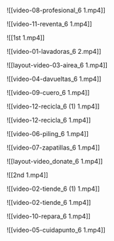 ![[video-08-profesional_6 1.mp4]]

![[video-11-reventa_6 1.mp4]]

![[1st 1.mp4]]

![[video-01-lavadoras_6 2.mp4]]

![[layout-video-03-airea_6 1.mp4]]

![[video-04-davueltas_6 1.mp4]]

![[video-09-cuero_6 1.mp4]]

![[video-12-recicla_6 (1) 1.mp4]]

![[video-12-recicla_6 1.mp4]]

![[video-06-piling_6 1.mp4]]

![[video-07-zapatillas_6 1.mp4]]

![[layout-video_donate_6 1.mp4]]

![[2nd 1.mp4]]

![[video-02-tiende_6 (1) 1.mp4]]

![[video-02-tiende_6 1.mp4]]

![[video-10-repara_6 1.mp4]]

![[video-05-cuidapunto_6 1.mp4]]
